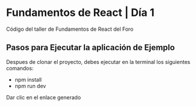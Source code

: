 # Fundamentos de React | Día 1
Código del taller de Fundamentos de React del Foro 

## Pasos para Ejecutar la aplicación de Ejemplo

Despues de clonar el proyecto, debes ejecutar en la terminal los siguientes comandos:

- npm install
- npm run dev

Dar clic en el enlace generado
